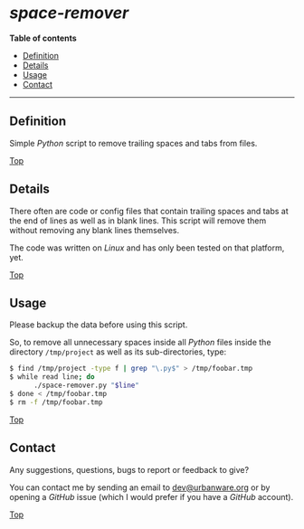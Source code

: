 # *space-remover*

**Table of contents**
*   [Definition](#definition)
*   [Details](#details)
*   [Usage](#usage)
*   [Contact](#contact)

----

## Definition

Simple *Python* script to remove trailing spaces and tabs from files.

[Top](#space-remover)

## Details

There often are code or config files that contain trailing spaces and tabs at the end of lines as well as in blank lines. This script will remove them without removing any blank lines themselves.

The code was written on *Linux* and has only been tested on that platform, yet.

[Top](#space-remover)

## Usage

Please backup the data before using this script.

So, to remove all unnecessary spaces inside all *Python* files inside the directory `/tmp/project` as well as its sub-directories, type:

```bash
$ find /tmp/project -type f | grep "\.py$" > /tmp/foobar.tmp
$ while read line; do
      ./space-remover.py "$line"
$ done < /tmp/foobar.tmp
$ rm -f /tmp/foobar.tmp
```

[Top](#space-remover)

## Contact

Any suggestions, questions, bugs to report or feedback to give?

You can contact me by sending an email to [dev@urbanware.org](mailto:dev@urbanware.org) or by opening a *GitHub* issue (which I would prefer if you have a *GitHub* account).

[Top](#space-remover)
